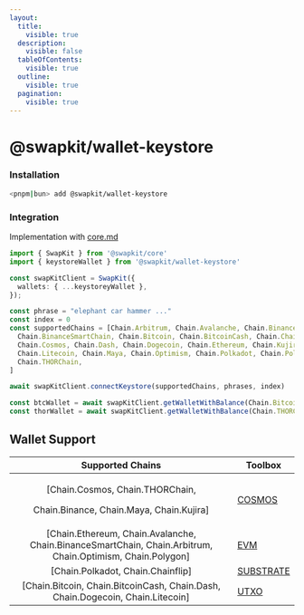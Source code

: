 ```yaml
---
layout:
  title:
    visible: true
  description:
    visible: false
  tableOfContents:
    visible: true
  outline:
    visible: true
  pagination:
    visible: true
---
```


# @swapkit/wallet-keystore

### **Installation**

```bash
<pnpm|bun> add @swapkit/wallet-keystore
```

### Integration

Implementation with [core.md](../packages/core.md "mention")

```typescript
import { SwapKit } from '@swapkit/core'
import { keystoreWallet } from '@swapkit/wallet-keystore'

const swapKitClient = SwapKit({
  wallets: { ...keystoreyWallet },
});

const phrase = "elephant car hammer ..."
const index = 0
const supportedChains = [Chain.Arbitrum, Chain.Avalanche, Chain.Binance,
  Chain.BinanceSmartChain, Chain.Bitcoin, Chain.BitcoinCash, Chain.Chainflip,
  Chain.Cosmos, Chain.Dash, Chain.Dogecoin, Chain.Ethereum, Chain.Kujira,
  Chain.Litecoin, Chain.Maya, Chain.Optimism, Chain.Polkadot, Chain.Polygon,
  Chain.THORChain,
]

await swapKitClient.connectKeystore(supportedChains, phrases, index)

const btcWallet = await swapKitClient.getWalletWithBalance(Chain.Bitcoin)
const thorWallet = await swapKitClient.getWalletWithBalance(Chain.THORChain)
```

## Wallet Support

<table data-full-width="false"><thead><tr><th width="614" align="center">Supported Chains</th><th>Toolbox</th></tr></thead><tbody><tr><td align="center"><p>[Chain.Cosmos, Chain.THORChain, </p><p>Chain.Binance, Chain.Maya, Chain.Kujira]</p></td><td><a href="../toolboxes/swapkit-toolbox-cosmos.md">COSMOS</a></td></tr><tr><td align="center">[Chain.Ethereum, Chain.Avalanche, Chain.BinanceSmartChain, Chain.Arbitrum, Chain.Optimism, Chain.Polygon]</td><td><a href="../toolboxes/swapkit-toolbox-evm.md">EVM</a></td></tr><tr><td align="center">[Chain.Polkadot, Chain.Chainflip]</td><td><a href="../toolboxes/swapkit-toolbox-substrate.md">SUBSTRATE</a></td></tr><tr><td align="center">[Chain.Bitcoin, Chain.BitcoinCash, Chain.Dash, Chain.Dogecoin, Chain.Litecoin]</td><td><a href="../toolboxes/swapkit-toolbox-utxo.md">UTXO</a></td></tr></tbody></table>
